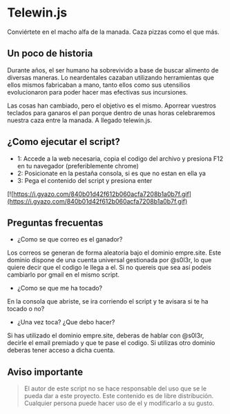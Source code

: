 # Telewin.js
Conviértete en el macho alfa de la manada. Caza pizzas como el que más.

## Un poco de historia

Durante años, el ser humano ha sobrevivido a base de buscar alimento de diversas maneras. Lo neardentales cazaban utilizando herramientas que ellos mismos fabricaban a mano, tanto ellos como sus utensilios evolucionaron para poder hacer mas efectivas sus incursiones.

Las cosas han cambiado, pero el objetivo es el mismo. Aporrear vuestros teclados para ganaros el pan porque dentro de unas horas celebraremos nuestra caza entre la manada. A llegado telewin.js.

## ¿Como ejecutar el script?

- 1: Accede a la web necesaria, copia el codigo del archivo y presiona F12 en tu navegador (preferiblemente chrome)
- 2: Posicionate en la pestaña consola, si es que no estan en ella ya
- 3: Pega el contenido del script y presiona enter

[![https://i.gyazo.com/840b01d42f612b060acfa7208b1a0b7f.gif](https://i.gyazo.com/840b01d42f612b060acfa7208b1a0b7f.gif)

## Preguntas frecuentas

- ¿Como se que correo es el ganador?

Los correos se generan de forma aleatoria bajo el dominio empre.site. Este dominio dispone de una cuenta universal gestionada por @s0l3r, lo que quiere decir que el codigo le llega a el. Si no quereis que sea así podeis cambiarlo por gmail en el mismo script.

- ¿Como se que me ha tocado?

En la consola que abriste, se ira corriendo el script y te avisara si te ha tocado o no?

- ¿Una vez toca? ¿Que debo hacer?

Si has utilizado el dominio empre.site, deberas de hablar con @s0l3r, decirle el email premiado y que te pase el codigo. Si utilizas otro dominio deberas tener acceso a dicha cuenta.

## Aviso importante

> El autor de este script no se hace responsable del uso que se le pueda dar a este proyecto. Este contenido es de libre distribución. Cualquier persona puede hacer uso de el y modificarlo a su gusto.